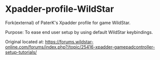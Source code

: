 Xpadder-profile-WildStar
========================

Fork(external) of PaterK's Xpadder profile for game WildStar. 

Purpose: To ease end user setup by using default WildStar keybindings.

Original located at: https://forums.wildstar-online.com/forums/index.php?/topic/25416-xpadder-gamepadcontroller-setup-tutorials/
